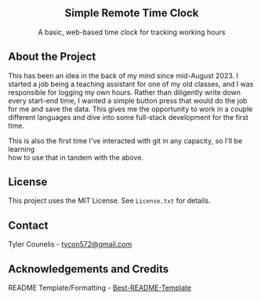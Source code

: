 <a name = "readme-top"></a>
<!-- 
*** Document formatting was inspired/recreated
*** from https://github.com/othneildrew/Best-README-Template/blob/master/README.md?plain=1
*** 
*** Prior to viewing this document, I would have had
*** no idea as to how to format this readme.
-->

<!-- TODO: Project Badges/Links -->


<br />
<div align="center">
    <h2 align="center">Simple Remote Time Clock</h2>
    <p align="center">
    A basic, web-based time clock for tracking working hours
    </p>
</div>

<!-- TODO: TABLE OF CONTENTS -->

## About the Project

This has been an idea in the back of my mind since mid-August 2023. I started a job being a teaching assistant for one of my old classes, and I was responsible for logging my own hours. Rather than diligently write down every start-end time, I wanted a simple button press that would do the job for me and save the data. This gives me the opportunity to work in a couple different languages and dive into some full-stack development for the first time.  

This is also the first time I've interacted with git in any capacity, so I'll be learning  
how to use that in tandem with the above.

## License

This project uses the MIT License. See `License.txt` for details.

## Contact

Tyler Counelis - tycon572@gmail.com

## Acknowledgements and Credits


README Template/Formatting - [Best-README-Template](https://github.com/othneildrew/Best-README-Template/tree/master#best-readme-template)  

